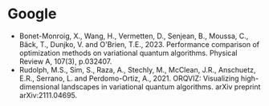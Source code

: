 # Google

* Bonet-Monroig, X., Wang, H., Vermetten, D., Senjean, B., Moussa, C., Bäck, T., Dunjko, V. and O'Brien, T.E., 2023. Performance comparison of optimization methods on variational quantum algorithms. Physical Review A, 107(3), p.032407.
* Rudolph, M.S., Sim, S., Raza, A., Stechly, M., McClean, J.R., Anschuetz, E.R., Serrano, L. and Perdomo-Ortiz, A., 2021. ORQVIZ: Visualizing high-dimensional landscapes in variational quantum algorithms. arXiv preprint arXiv:2111.04695.
